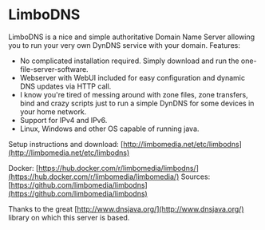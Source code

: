 LimboDNS
======

LimboDNS is a nice and simple authoritative Domain Name Server allowing you to run your very own DynDNS service with your domain. Features:

* No complicated installation required. Simply download and run the one-file-server-software.
* Webserver with WebUI included for easy configuration and dynamic DNS updates via HTTP call.
* I know you're tired of messing around with zone files, zone transfers, bind and crazy scripts just to run a simple DynDNS for some devices in your home network.
* Support for IPv4 and IPv6.
* Linux, Windows and other OS capable of running java.

Setup instructions and download: [http://limbomedia.net/etc/limbodns](http://limbomedia.net/etc/limbodns)

Docker: [https://hub.docker.com/r/limbomedia/limbodns/](https://hub.docker.com/r/limbomedia/limbomedia/) 
Sources: [https://github.com/limbomedia/limbodns](https://github.com/limbomedia/limbodns)

Thanks to the great [http://www.dnsjava.org/](http://www.dnsjava.org/) library on which this server is based.